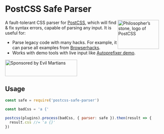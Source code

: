 # PostCSS Safe Parser

<img align="right" width="135" height="95"
     title="Philosopher’s stone, logo of PostCSS"
     src="https://postcss.org/logo-leftp.svg">

A fault-tolerant CSS parser for [PostCSS], which will find & fix syntax errors,
capable of parsing any input. It is useful for:

* Parse legacy code with many hacks. For example, it can parse all examples
  from [Browserhacks].
* Works with demo tools with live input like [Autoprefixer demo].

[Autoprefixer demo]: http://simevidas.jsbin.com/gufoko/quiet
[Browserhacks]:      http://browserhacks.com/
[PostCSS]:           https://github.com/postcss/postcss

<a href="https://evilmartians.com/?utm_source=postcss">
  <img src="https://evilmartians.com/badges/sponsored-by-evil-martians.svg"
    alt="Sponsored by Evil Martians" width="236" height="54">
</a>


## Usage

```js
const safe = require('postcss-safe-parser')

const badCss = 'a {'

postcss(plugins).process(badCss, { parser: safe }).then(result => {
  result.css //= 'a {}'
})
```
